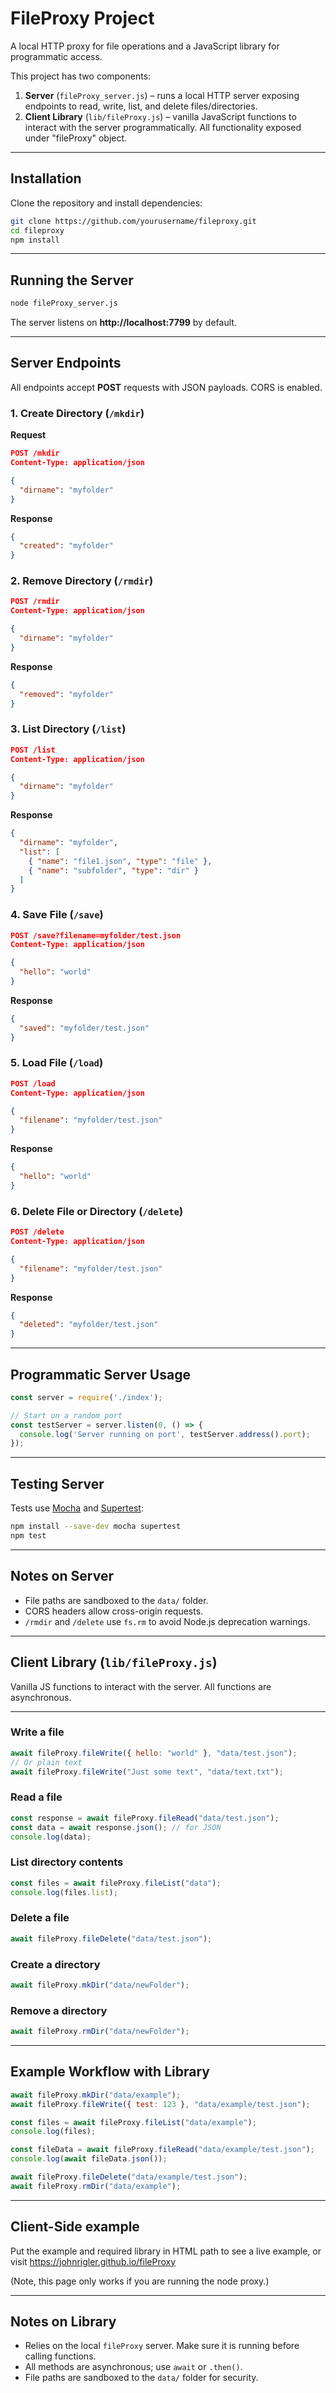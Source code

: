 # FileProxy Project

A local HTTP proxy for file operations and a JavaScript library for programmatic access.  

This project has two components:  

1. **Server** (`fileProxy_server.js`) – runs a local HTTP server exposing endpoints to read, write, list, and delete files/directories.  
2. **Client Library** (`lib/fileProxy.js`) – vanilla JavaScript functions to interact with the server programmatically. All functionality exposed under "fileProxy" object.

---

## Installation

Clone the repository and install dependencies:

```bash
git clone https://github.com/yourusername/fileproxy.git
cd fileproxy
npm install
```

---

## Running the Server

```bash
node fileProxy_server.js
```

The server listens on **http://localhost:7799** by default.  

---

## Server Endpoints

All endpoints accept **POST** requests with JSON payloads. CORS is enabled.

### 1. Create Directory (`/mkdir`)

**Request**

```json
POST /mkdir
Content-Type: application/json

{
  "dirname": "myfolder"
}
```

**Response**

```json
{
  "created": "myfolder"
}
```

### 2. Remove Directory (`/rmdir`)

```json
POST /rmdir
Content-Type: application/json

{
  "dirname": "myfolder"
}
```

**Response**

```json
{
  "removed": "myfolder"
}
```

### 3. List Directory (`/list`)

```json
POST /list
Content-Type: application/json

{
  "dirname": "myfolder"
}
```

**Response**

```json
{
  "dirname": "myfolder",
  "list": [
    { "name": "file1.json", "type": "file" },
    { "name": "subfolder", "type": "dir" }
  ]
}
```

### 4. Save File (`/save`)

```json
POST /save?filename=myfolder/test.json
Content-Type: application/json

{
  "hello": "world"
}
```

**Response**

```json
{
  "saved": "myfolder/test.json"
}
```

### 5. Load File (`/load`)

```json
POST /load
Content-Type: application/json

{
  "filename": "myfolder/test.json"
}
```

**Response**

```json
{
  "hello": "world"
}
```

### 6. Delete File or Directory (`/delete`)

```json
POST /delete
Content-Type: application/json

{
  "filename": "myfolder/test.json"
}
```

**Response**

```json
{
  "deleted": "myfolder/test.json"
}
```

---

## Programmatic Server Usage

```js
const server = require('./index');

// Start on a random port
const testServer = server.listen(0, () => {
  console.log('Server running on port', testServer.address().port);
});
```

---

## Testing Server

Tests use [Mocha](https://mochajs.org/) and [Supertest](https://www.npmjs.com/package/supertest):

```bash
npm install --save-dev mocha supertest
npm test
```

---

## Notes on Server

- File paths are sandboxed to the `data/` folder.  
- CORS headers allow cross-origin requests.  
- `/rmdir` and `/delete` use `fs.rm` to avoid Node.js deprecation warnings.

---

## Client Library (`lib/fileProxy.js`)

Vanilla JS functions to interact with the server. All functions are asynchronous.

---

### Write a file

```js
await fileProxy.fileWrite({ hello: "world" }, "data/test.json");
// Or plain text
await fileProxy.fileWrite("Just some text", "data/text.txt");
```

### Read a file

```js
const response = await fileProxy.fileRead("data/test.json");
const data = await response.json(); // for JSON
console.log(data);
```

### List directory contents

```js
const files = await fileProxy.fileList("data");
console.log(files.list); 
```

### Delete a file

```js
await fileProxy.fileDelete("data/test.json");
```

### Create a directory

```js
await fileProxy.mkDir("data/newFolder");
```

### Remove a directory

```js
await fileProxy.rmDir("data/newFolder");
```

---

## Example Workflow with Library

```js
await fileProxy.mkDir("data/example");
await fileProxy.fileWrite({ test: 123 }, "data/example/test.json");

const files = await fileProxy.fileList("data/example");
console.log(files);

const fileData = await fileProxy.fileRead("data/example/test.json");
console.log(await fileData.json());

await fileProxy.fileDelete("data/example/test.json");
await fileProxy.rmDir("data/example");
```

---

## Client-Side example

Put the example and required library in HTML path to see a live example, or
visit https://johnrigler.github.io/fileProxy 

(Note, this page only works if you are running the node proxy.)

---

## Notes on Library

- Relies on the local `fileProxy` server. Make sure it is running before calling functions.  
- All methods are asynchronous; use `await` or `.then()`.  
- File paths are sandboxed to the `data/` folder for security.  


